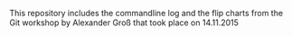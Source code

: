 This repository includes the commandline log and the flip charts from the Git workshop by Alexander Groß that took place on 14.11.2015
